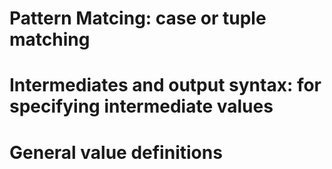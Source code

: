 # Pattern Matcing: case or tuple matching
# Intermediates and output syntax: for specifying intermediate values
# General value definitions
